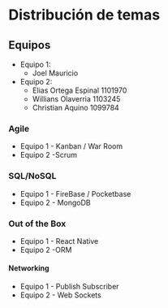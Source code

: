 # Distribución de temas

## Equipos

- Equipo 1:
  - Joel Mauricio
- Equipo 2:
  - Elias Ortega Espinal 1101970
  - Willians Olaverria 1103245
  - Christian Aquino 1099784

### Agile

- Equipo 1 - Kanban / War Room
- Equipo 2 -Scrum

### SQL/NoSQL

- Equipo 1 - FireBase / Pocketbase
- Equipo 2 - MongoDB

### Out of the Box

- Equipo 1 - React Native
- Equipo 2 -ORM

#### Networking

- Equipo 1 - Publish Subscriber
- Equipo 2 - Web Sockets
